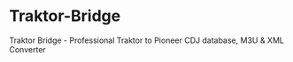 # Traktor-Bridge
Traktor Bridge - Professional Traktor to Pioneer CDJ database, M3U &amp; XML Converter

